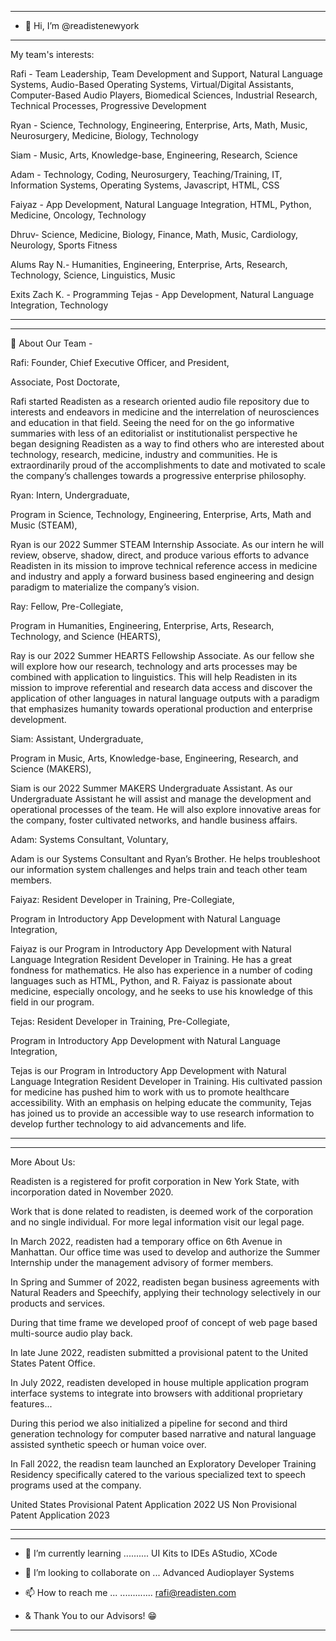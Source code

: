 ------------------------------
- 👋 Hi, I’m @readistenewyork
------------------------------

 My team's interests:
 
 Rafi - Team Leadership, Team Development and Support, Natural Language Systems, Audio-Based Operating Systems, Virtual/Digital Assistants, Computer-Based Audio Players, Biomedical Sciences, Industrial Research, Technical Processes, Progressive Development
 
 Ryan - Science, Technology, Engineering, Enterprise, Arts, Math, Music, Neurosurgery, Medicine, Biology, Technology
 

 
 Siam - Music, Arts, Knowledge-base, Engineering, Research, Science
 
 Adam - Technology, Coding, Neurosurgery, Teaching/Training, IT, Information Systems, Operating Systems, Javascript, HTML, CSS
 
 Faiyaz - App Development, Natural Language Integration, HTML, Python, Medicine, Oncology, Technology

 Dhruv- Science, Medicine, Biology, Finance, Math, Music, Cardiology, Neurology, Sports Fitness

Alums
 Ray N.- Humanities, Engineering, Enterprise, Arts, Research, Technology, Science, Linguistics, Music

 Exits
 Zach  K. - Programming
 Tejas    - App Development, Natural Language Integration, Technology
 
----------------------------------------------------------------------------------------------------------------------------------------

----------------------------------------------------------------------------------------------------------------------------------------

💬 About Our Team -

Rafi: Founder, Chief Executive Officer, and President,

Associate, Post Doctorate,

Rafi started Readisten as a research oriented audio file repository due to  interests and endeavors in  medicine and the interrelation of neurosciences and education in that field. Seeing the need for on the go informative summaries with less of an editorialist or institutionalist perspective he began designing Readisten as a way to find others who are interested about technology, research, medicine, industry and communities. He is extraordinarily proud of the accomplishments to date and motivated to scale the company’s challenges towards a progressive enterprise philosophy.

Ryan: Intern, Undergraduate, 

Program in Science, Technology, Engineering, Enterprise, Arts, Math and Music (STEAM),

Ryan is our 2022 Summer STEAM Internship Associate. As our intern he will review, observe, shadow, direct, and produce various efforts to advance Readisten in its mission to improve technical reference access in medicine and industry and apply a forward business based engineering and design paradigm to materialize the company’s vision.

Ray: Fellow, Pre-Collegiate, 

Program in Humanities, Engineering, Enterprise, Arts, Research, Technology, and Science (HEARTS),

Ray is our 2022 Summer HEARTS Fellowship Associate. As our fellow she will explore how our research, technology and arts processes may be combined with application to linguistics. This will help Readisten in its mission to improve referential and research data access and discover the application of other languages in natural language outputs with a paradigm that emphasizes humanity towards operational production and enterprise development.

Siam: Assistant, Undergraduate, 

Program in Music, Arts, Knowledge-base, Engineering, Research, and Science (MAKERS),

Siam is our 2022 Summer MAKERS Undergraduate Assistant. As our Undergraduate Assistant he will assist and manage the development and operational processes of the team. He will also explore innovative areas for the company, foster cultivated networks, and handle business affairs.

Adam: Systems Consultant, Voluntary,

Adam is our Systems Consultant and Ryan’s Brother. He helps troubleshoot our information system challenges and helps train and teach other team members.

Faiyaz: Resident Developer in Training, Pre-Collegiate,

Program in Introductory App Development  with Natural Language Integration,

Faiyaz is our Program in Introductory App Development with Natural Language Integration Resident Developer in Training. He has a great fondness for mathematics. He also has experience in a number of coding languages such as HTML, Python, and R. Faiyaz is passionate about medicine, especially oncology, and he seeks to use his knowledge of this field in our program.

Tejas: Resident Developer in Training, Pre-Collegiate,

Program in Introductory App Development  with Natural Language Integration,

Tejas is our Program in Introductory App Development with Natural Language Integration Resident Developer in Training. His cultivated passion for medicine has pushed him to work with us to promote healthcare accessibility. With an emphasis on helping educate the community, Tejas has joined us to provide an accessible way to use research information to develop further technology to aid advancements and life.

-------------------------
-------------------------

More About Us:

Readisten is a registered for profit corporation in New York State, with incorporation dated in November 2020.

Work that is done related to readisten, is deemed work of the corporation and no single individual. For more legal information visit our legal page.

In March 2022, readisten had a temporary office on 6th Avenue in Manhattan. Our office time was used to develop and authorize the Summer Internship under the management advisory of former members.

In Spring and Summer of 2022, readisten began business agreements with Natural Readers and Speechify, applying their technology selectively in our products and services.

During that time frame we developed proof of concept of web page based multi-source audio play back.

In late June 2022, readisten submitted a provisional patent to the United States Patent Office.

In July 2022, readisten developed in house multiple application program interface systems to integrate into browsers with additional proprietary features...

During this period we also initialized a pipeline for second and third generation technology for computer based narrative and natural language assisted synthetic speech or human voice over.

In Fall 2022, the readisn team launched an Exploratory Developer Training Residency specifically catered to the various specialized text to speech programs used at the company.

United States Provisional Patent Application 2022
US        Non Provisional Patent Application 2023

------------------------------------
------------------------------------

- 🌱 I’m currently learning .......... UI Kits to IDEs AStudio, XCode
- 💞️ I’m looking to collaborate on ... Advanced Audioplayer Systems
- 📫 How to reach me ... ............. rafi@readisten.com

- & Thank You to our Advisors! 😁

-------------------------------------
